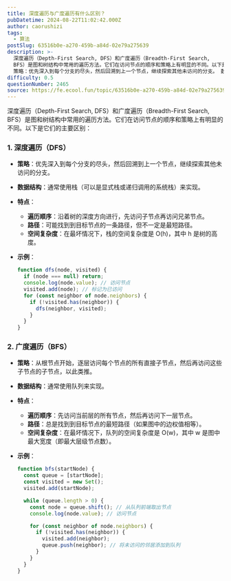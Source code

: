 ```yaml
---
title: 深度遍历与广度遍历有什么区别？
pubDatetime: 2024-08-22T11:02:42.000Z
author: caorushizi
tags:
  - 算法
postSlug: 63516b0e-a270-459b-a84d-02e79a275639
description: >-
  深度遍历（Depth-First Search, DFS）和广度遍历（Breadth-First Search,
  BFS）是图和树结构中常用的遍历方法。它们在访问节点的顺序和策略上有明显的不同。以下是它们的主要区别： 1. 深度遍历（DFS）
  策略：优先深入到每个分支的尽头，然后回溯到上一个节点，继续探索其他未访问的分支。 数据结构：通常使用栈（可以是显式栈或递归调用的系统栈）来实现。 特点： 遍
difficulty: 0.5
questionNumber: 2465
source: https://fe.ecool.fun/topic/63516b0e-a270-459b-a84d-02e79a275639
---
```


深度遍历（Depth-First Search, DFS）和广度遍历（Breadth-First Search, BFS）是图和树结构中常用的遍历方法。它们在访问节点的顺序和策略上有明显的不同。以下是它们的主要区别：

### 1. **深度遍历（DFS）**

- **策略**：优先深入到每个分支的尽头，然后回溯到上一个节点，继续探索其他未访问的分支。
- **数据结构**：通常使用栈（可以是显式栈或递归调用的系统栈）来实现。
- **特点**：

  - **遍历顺序**：沿着树的深度方向进行，先访问子节点再访问兄弟节点。
  - **路径**：可能找到到目标节点的一条路径，但不一定是最短路径。
  - **空间复杂度**：在最坏情况下，栈的空间复杂度是 O(h)，其中 h 是树的高度。

- **示例**：
  ```javascript
  function dfs(node, visited) {
    if (node === null) return;
    console.log(node.value); // 访问节点
    visited.add(node); // 标记为已访问
    for (const neighbor of node.neighbors) {
      if (!visited.has(neighbor)) {
        dfs(neighbor, visited);
      }
    }
  }
  ```

### 2. **广度遍历（BFS）**

- **策略**：从根节点开始，逐层访问每个节点的所有直接子节点，然后再访问这些子节点的子节点，以此类推。
- **数据结构**：通常使用队列来实现。
- **特点**：

  - **遍历顺序**：先访问当前层的所有节点，然后再访问下一层节点。
  - **路径**：总是找到到目标节点的最短路径（如果图中的边权值相等）。
  - **空间复杂度**：在最坏情况下，队列的空间复杂度是 O(w)，其中 w 是图中最大宽度（即最大层级节点数）。

- **示例**：

  ```javascript
  function bfs(startNode) {
    const queue = [startNode];
    const visited = new Set();
    visited.add(startNode);

    while (queue.length > 0) {
      const node = queue.shift(); // 从队列前端取出节点
      console.log(node.value); // 访问节点

      for (const neighbor of node.neighbors) {
        if (!visited.has(neighbor)) {
          visited.add(neighbor);
          queue.push(neighbor); // 将未访问的邻居添加到队列
        }
      }
    }
  }
  ```
